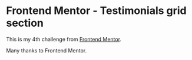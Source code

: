 # Frontend Mentor - Testimonials grid section

This is my 4th challenge from [Frontend Mentor](https://www.frontendmentor.io/challenges/testimonials-grid-section-Nnw6J7Un7). 

Many thanks to Frontend Mentor.
